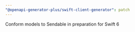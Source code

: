 ```yaml
---
"@openapi-generator-plus/swift-client-generator": patch
---
```


Conform models to Sendable in preparation for Swift 6
